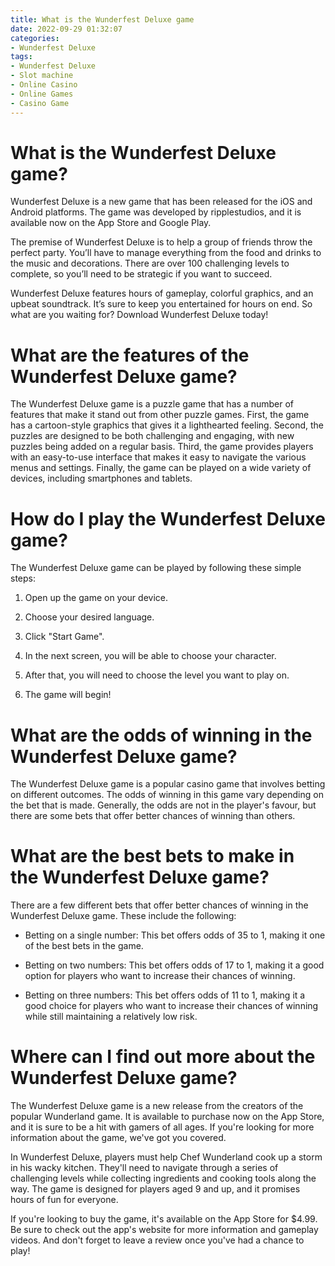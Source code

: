 ```yaml
---
title: What is the Wunderfest Deluxe game
date: 2022-09-29 01:32:07
categories:
- Wunderfest Deluxe
tags:
- Wunderfest Deluxe
- Slot machine
- Online Casino
- Online Games
- Casino Game
---
```



#  What is the Wunderfest Deluxe game?

Wunderfest Deluxe is a new game that has been released for the iOS and Android platforms. The game was developed by ripplestudios, and it is available now on the App Store and Google Play.

The premise of Wunderfest Deluxe is to help a group of friends throw the perfect party. You’ll have to manage everything from the food and drinks to the music and decorations. There are over 100 challenging levels to complete, so you’ll need to be strategic if you want to succeed.

Wunderfest Deluxe features hours of gameplay, colorful graphics, and an upbeat soundtrack. It’s sure to keep you entertained for hours on end. So what are you waiting for? Download Wunderfest Deluxe today!

#  What are the features of the Wunderfest Deluxe game?

The Wunderfest Deluxe game is a puzzle game that has a number of features that make it stand out from other puzzle games. First, the game has a cartoon-style graphics that gives it a lighthearted feeling. Second, the puzzles are designed to be both challenging and engaging, with new puzzles being added on a regular basis. Third, the game provides players with an easy-to-use interface that makes it easy to navigate the various menus and settings. Finally, the game can be played on a wide variety of devices, including smartphones and tablets.

#  How do I play the Wunderfest Deluxe game?

The Wunderfest Deluxe game can be played by following these simple steps:

1. Open up the game on your device.

2. Choose your desired language.

3. Click "Start Game".

4. In the next screen, you will be able to choose your character.

5. After that, you will need to choose the level you want to play on.

6. The game will begin!

#  What are the odds of winning in the Wunderfest Deluxe game?

The Wunderfest Deluxe game is a popular casino game that involves betting on different outcomes. The odds of winning in this game vary depending on the bet that is made. Generally, the odds are not in the player's favour, but there are some bets that offer better chances of winning than others.

#  What are the best bets to make in the Wunderfest Deluxe game?

There are a few different bets that offer better chances of winning in the Wunderfest Deluxe game. These include the following:

- Betting on a single number: This bet offers odds of 35 to 1, making it one of the best bets in the game.

- Betting on two numbers: This bet offers odds of 17 to 1, making it a good option for players who want to increase their chances of winning.

- Betting on three numbers: This bet offers odds of 11 to 1, making it a good choice for players who want to increase their chances of winning while still maintaining a relatively low risk.

#  Where can I find out more about the Wunderfest Deluxe game?

The Wunderfest Deluxe game is a new release from the creators of the popular Wunderland game. It is available to purchase now on the App Store, and it is sure to be a hit with gamers of all ages. If you're looking for more information about the game, we've got you covered.

In Wunderfest Deluxe, players must help Chef Wunderland cook up a storm in his wacky kitchen. They'll need to navigate through a series of challenging levels while collecting ingredients and cooking tools along the way. The game is designed for players aged 9 and up, and it promises hours of fun for everyone.

If you're looking to buy the game, it's available on the App Store for $4.99. Be sure to check out the app's website for more information and gameplay videos. And don't forget to leave a review once you've had a chance to play!
